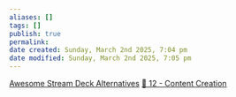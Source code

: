 ```yaml
---
aliases: []
tags: []
publish: true
permalink:
date created: Sunday, March 2nd 2025, 7:04 pm
date modified: Sunday, March 2nd 2025, 7:05 pm
---
```


[Awesome Stream Deck Alternatives](../Awesome%20Stream%20Deck%20Alternatives/Awesome%20Stream%20Deck%20Alternatives.md)
[📁 12 - Content Creation](../../📁%2012%20-%20Content%20Creation/📁%2012%20-%20Content%20Creation.md)

